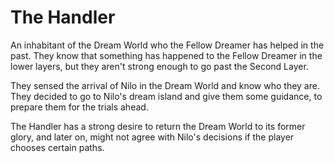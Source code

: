 # The Handler

An inhabitant of the Dream World who the Fellow Dreamer has helped in the past. They know that something has happened to the Fellow Dreamer in the lower layers, but they aren't strong enough to go past the Second Layer.

They sensed the arrival of Nilo in the Dream World and know who they are. They decided to go to Nilo's dream island and give them some guidance, to prepare them for the trials ahead.

The Handler has a strong desire to return the Dream World to its former glory, and later on, might not agree with Nilo's decisions if the player chooses certain paths.
